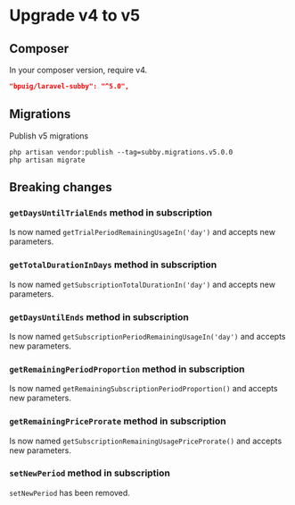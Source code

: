 # Upgrade v4 to v5

## Composer

In your composer version, require v4.

```json
"bpuig/laravel-subby": "^5.0",
```

## Migrations

Publish v5 migrations

```shell
php artisan vendor:publish --tag=subby.migrations.v5.0.0
php artisan migrate
```

## Breaking changes

### `getDaysUntilTrialEnds` method in subscription

Is now named `getTrialPeriodRemainingUsageIn('day')` and accepts new parameters.

### `getTotalDurationInDays` method in subscription

Is now named `getSubscriptionTotalDurationIn('day')` and accepts new parameters.

### `getDaysUntilEnds` method in subscription

Is now named `getSubscriptionPeriodRemainingUsageIn('day')` and accepts new parameters.

### `getRemainingPeriodProportion` method in subscription

Is now named `getRemainingSubscriptionPeriodProportion()` and accepts new parameters.

### `getRemainingPriceProrate` method in subscription

Is now named `getSubscriptionRemainingUsagePriceProrate()` and accepts new parameters.

### `setNewPeriod` method in subscription
`setNewPeriod` has been removed.
